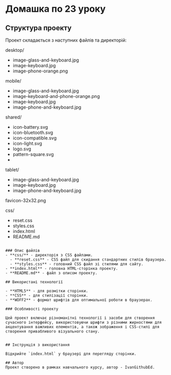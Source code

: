 
# Домашка по 23 уроку
## Структура проекту

Проект складається з наступних файлів та директорій:
  
  desktop/
  - image-glass-and-keyboard.jpg
  - image-keyboard.jpg
  - image-phone-orange.png
  
  mobile/
  - image-glass-and-keyboard.jpg
  - image-keyboard-and-phone-orange.png
  - image-keyboard.jpg
  - image-phone-and-keyboard.jpg
  
  shared/
  - icon-battery.svg
  - icon-bluetooth.svg
  - icon-compatible.svg
  - icon-light.svg
  - logo.svg
  - pattern-square.svg
  - 
  tablet/
  - image-glass-and-keyboard.jpg
  - image-keyboard.jpg
  - image-phone-and-keyboard.jpg

  favicon-32x32.png

css/

- reset.css
- styles.css
- index.html
- README.md
```

### Опис файлів
- **css/** - директорія з CSS файлами.
  - **reset.css** - CSS файл для скидання стандартних стилів браузера.
  - **styles.css** - головний CSS файл зі стилями для сайту.
- **index.html** - головна HTML-сторінка проекту.
- **README.md** - файл з описом проекту.

## Використані технології

- **HTML5** - для розмітки сторінки.
- **CSS** - для стилізації сторінки.
- **WOFF2** - формат шрифтів для оптимальної роботи в браузерах.

### Особливості проекту

Цей проект включає різноманітні технології і засоби для створення сучасного інтерфейсу, використовуючи шрифти з різними жирностями для акцентування важливих елементів, а також зображення і CSS-стилі для створення привабливого візуального стану.


## Інструкція з використання

Відкрийте `index.html` у браузері для перегляду сторінки.

## Автор
Проект створено в рамках навчального курсу, автор - IvanGithubEd.
